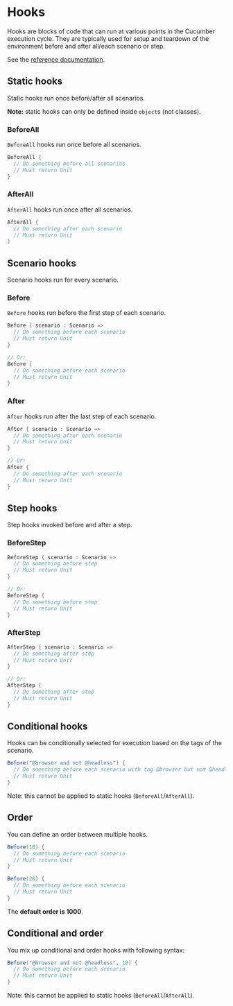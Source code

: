 # Hooks

Hooks are blocks of code that can run at various points in the Cucumber execution cycle.
They are typically used for setup and teardown of the environment before and after all/each scenario or step.

See the [reference documentation](https://docs.cucumber.io/docs/cucumber/api/#hooks).

## Static hooks

Static hooks run once before/after all scenarios.

**Note:** static hooks can only be defined inside `object`s (not classes).

### BeforeAll

`BeforeAll` hooks run once before all scenarios.

```scala
BeforeAll {
  // Do something before all scenarios
  // Must return Unit
}
```

### AfterAll

`AfterAll` hooks run once after all scenarios.

```scala
AfterAll {
  // Do something after each scenario
  // Must return Unit
}
```

## Scenario hooks

Scenario hooks run for every scenario.

### Before

`Before` hooks run before the first step of each scenario.

```scala
Before { scenario : Scenario =>
  // Do something before each scenario
  // Must return Unit
}

// Or:
Before {
  // Do something before each scenario
  // Must return Unit
}
```

### After

`After` hooks run after the last step of each scenario.

```scala
After { scenario : Scenario =>
  // Do something after each scenario
  // Must return Unit
}

// Or:
After {
  // Do something after each scenario
  // Must return Unit
}
```

## Step hooks

Step hooks invoked before and after a step.

### BeforeStep

```scala
BeforeStep { scenario : Scenario =>
  // Do something before step
  // Must return Unit
}

// Or:
BeforeStep {
  // Do something before step
  // Must return Unit
}
```

### AfterStep

```scala
AfterStep { scenario : Scenario =>
  // Do something after step
  // Must return Unit
}

// Or:
AfterStep {
  // Do something after step
  // Must return Unit
}
```

## Conditional hooks

Hooks can be conditionally selected for execution based on the tags of the scenario.

```scala
Before("@browser and not @headless") { 
  // Do something before each scenario with tag @browser but not @headless
  // Must return Unit
}
```

Note: this cannot be applied to static hooks (`BeforeAll`/`AfterAll`).

## Order

You can define an order between multiple hooks.

```scala
Before(10) { 
  // Do something before each scenario
  // Must return Unit
}

Before(20) { 
  // Do something before each scenario
  // Must return Unit
}
```

The **default order is 1000**.

## Conditional and order

You mix up conditional and order hooks with following syntax:
```scala
Before("@browser and not @headless", 10) {
  // Do something before each scenario
  // Must return Unit
}
```

Note: this cannot be applied to static hooks (`BeforeAll`/`AfterAll`).
